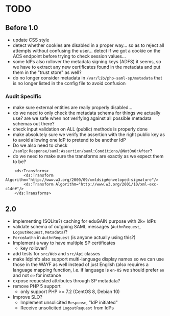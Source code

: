 # TODO

## Before 1.0

- update CSS style
- detect whether cookies are disabled in a proper way... so as to reject all
  attempts without confusing the user... detect if we got a cookie on the ACS
  endpoint before trying to check session values...
- some IdPs also rollover the metadata signing keys (ADFS) it seems, so we have
  to extract any new certificates found in the metadata and put them in the 
  "trust store" as well?
- do no longer consider metadata in `/var/lib/php-saml-sp/metadata` that is no 
  longer listed in the config file to avoid confusion

### Audit Specific

- make sure external entities are really properly disabled...
- do we need to only check the metadata schema for things we actually use? are
  we safe when not verifying against all possible metadata schemas out there?
- check input validation on ALL (public) methods is properly done
- make absolutely sure we verify the assertion with the right public key as to
  avoid allowing one IdP to pretend to be another IdP
- Do we also need to check `/samlp:Response/saml:Assertion/saml:Conditions/@NotOnOrAfter`?
- do we need to make sure the transforms are exactly as we expect them to be?

```
    <ds:Transforms>
        <ds:Transform Algorithm="http://www.w3.org/2000/09/xmldsig#enveloped-signature"/>
        <ds:Transform Algorithm="http://www.w3.org/2001/10/xml-exc-c14n#"/>
    </ds:Transforms>
```

## 2.0

- implementing (SQLite?) caching for eduGAIN purpose with 2k+ IdPs
- validate schema of outgoing SAML messages (`AuthnRequest`, `LogoutRequest`, `Metadata`)?
- `ForceAuthn` in `AuthnRequest` (is anyone actually using this?)
- Implement a way to have multiple SP certificates
  - key rollover?
- add tests for `src/Web` and `src/Api` classes
- make IdpInfo also support multi-language display names so we can use those
  in the WAYF as well instead of just English (also requires a language 
  mapping function, i.e. if language is `en-US` we should prefer `en` and not
  `de` for instance
- expose requested attributes through SP metadata?
- remove PHP 5 support
  - only support PHP >= 7.2 (CentOS 8, Debian 10)
- Improve SLO?
  - Implement unsolicited `Response`, "IdP initiated"
  - Receive unsolicited `LogoutRequest` from IdPs
